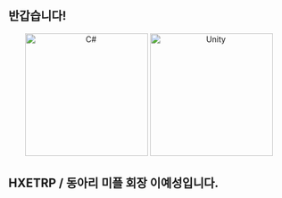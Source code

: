 ## 반갑습니다!

<div align="center">
  <img src="https://upload.wikimedia.org/wikipedia/commons/4/4f/Csharp_Logo.png" alt="C#" width="220"/>
  <img src="https://upload.wikimedia.org/wikipedia/commons/c/c4/Unity_2021.svg" alt="Unity" width="220"/>
</div>

## HXETRP / 동아리 미플 회장 이예성입니다.
